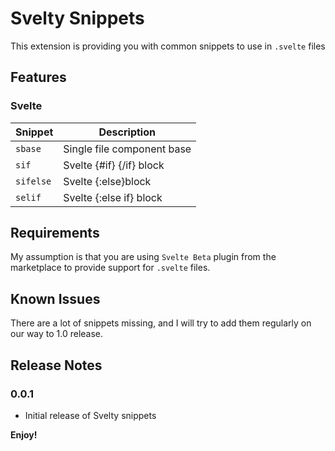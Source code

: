 # Svelty Snippets

This extension is providing you with common snippets to use in `.svelte` files

## Features

### Svelte

| Snippet   | Description                |
| --------- | -------------------------- |
| `sbase`   | Single file component base |
| `sif`     | Svelte {#if} {/if} block   |
| `sifelse` | Svelte {:else}block        |
| `selif`   | Svelte {:else if} block    |

## Requirements

My assumption is that you are using `Svelte Beta` plugin from the marketplace to provide support for `.svelte` files.

## Known Issues

There are a lot of snippets missing, and I will try to add them regularly on our way to 1.0 release.

## Release Notes

### 0.0.1

- Initial release of Svelty snippets

**Enjoy!**
